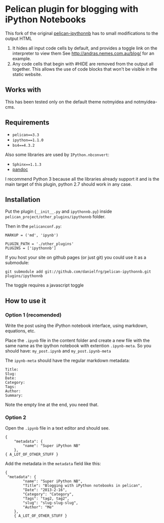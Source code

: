 # Pelican plugin for blogging with iPython Notebooks

This fork of the original [pelican-ipythonnb](https://github.com/danielfrg/pelican-ipythonnb/) has to small modifications to the output HTML

1. It hides all input code cells by default, and provides a toggle link on the interpreter to view them
   See http://andras.nemes.com.au/blog/ for an example.
2. Any code cells that begin with #HIDE are removed from the output all together. This allows the use of code blocks that won't be visible in the static website.

## Works with

This has been tested only on the default theme notmyidea and notmyidea-cms.

## Requirements

- `pelican==3.3`
- `ipython==1.1.0`
- `bs4==4.3.2`

Also some libraries are used by `IPython.nbconvert`:
- `Sphinx==1.1.3`
- [pandoc](http://johnmacfarlane.net/pandoc/)

I recommend Python 3 because all the libraries already support it and is the main target of this plugin, python 2.7 should work in any case.

## Installation

Put the plugin (`__init__.py` and `ipythonnb.py`) inside `pelican_project/other_plugins/ipythonnb` folder.

Then in the `pelicanconf.py`:
```
MARKUP = ('md', 'ipynb')

PLUGIN_PATH = './other_plugins'
PLUGINS = ['ipythonnb']
```

If you host your site on github pages (or just git) you could use it as a submodule:

```
git submodule add git://github.com/danielfrg/pelican-ipythonnb.git plugins/ipythonnb
```

The toggle requires a javascript toggle 
## How to use it

### Option 1 (recomended)

Write the post using the iPython notebook interface, using markdown, equations, etc.

Place the `.ipynb` file in the content folder and create a new file with the
same name as the ipython notebook with extention `.ipynb-meta`. So you should have:
`my_post.ipynb` and `my_post.ipynb-meta`

The `ipynb-meta` should have the regular markdown metadata:
```
Title:
Slug:
Date:
Category:
Tags:
Author:
Summary:

```

Note the empty line at the end, you need that.

### Option 2

Open the `.ipynb` file in a text editor and should see.

```
{
    "metadata": {
        "name": "Super iPython NB"
    },
{ A_LOT_OF_OTHER_STUFF }
```

Add the metadata in the `metadata` field like this:

```
{
 "metadata": {
        "name": "Super iPython NB",
        "Title": "Blogging with iPython notebooks in pelican",
        "Date": "2013-2-16",
        "Category": "Category",
        "Tags": "tag2, tag2",
        "slug": "slug-slug-slug",
        "Author": "Me"
    },
    { A_LOT_OF_OTHER_STUFF }
```

